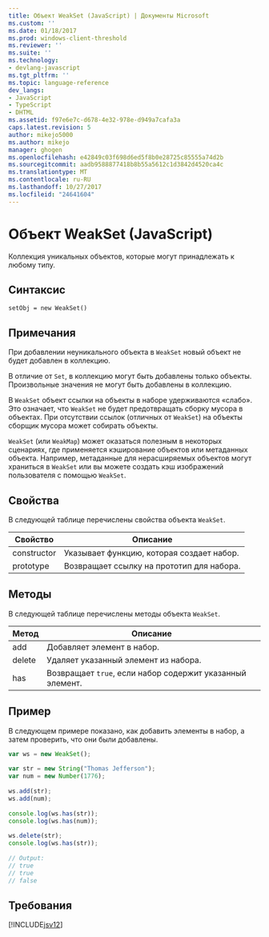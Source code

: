 ```yaml
---
title: Объект WeakSet (JavaScript) | Документы Microsoft
ms.custom: ''
ms.date: 01/18/2017
ms.prod: windows-client-threshold
ms.reviewer: ''
ms.suite: ''
ms.technology:
- devlang-javascript
ms.tgt_pltfrm: ''
ms.topic: language-reference
dev_langs:
- JavaScript
- TypeScript
- DHTML
ms.assetid: f97e6e7c-d678-4e32-978e-d949a7cafa3a
caps.latest.revision: 5
author: mikejo5000
ms.author: mikejo
manager: ghogen
ms.openlocfilehash: e42849c03f698d6ed5f8b0e28725c85555a74d2b
ms.sourcegitcommit: aadb9588877418b8b55a5612c1d3842d4520ca4c
ms.translationtype: MT
ms.contentlocale: ru-RU
ms.lasthandoff: 10/27/2017
ms.locfileid: "24641604"
---
```

# <a name="weakset-object-javascript"></a>Объект WeakSet (JavaScript)
Коллекция уникальных объектов, которые могут принадлежать к любому типу.  
  
## <a name="syntax"></a>Синтаксис  
  
```  
setObj = new WeakSet()  
```  
  
## <a name="remarks"></a>Примечания  
 При добавлении неуникального объекта в `WeakSet` новый объект не будет добавлен в коллекцию.  
  
 В отличие от `Set`, в коллекцию могут быть добавлены только объекты. Произвольные значения не могут быть добавлены в коллекцию.  
  
 В `WeakSet` объект ссылки на объекты в наборе удерживаются «слабо». Это означает, что `WeakSet` не будет предотвращать сборку мусора в объектах. При отсутствии ссылок (отличных от `WeakSet`) на объекты сборщик мусора может собирать объекты.  
  
 `WeakSet` (или `WeakMap`) может оказаться полезным в некоторых сценариях, где применяется кэширование объектов или метаданных объекта. Например, метаданные для нерасширяемых объектов могут храниться в `WeakSet` или вы можете создать кэш изображений пользователя с помощью `WeakSet`.  
  
## <a name="properties"></a>Свойства  
 В следующей таблице перечислены свойства объекта `WeakSet`.  
  
|Свойство|Описание|  
|--------------|-----------------|  
|constructor|Указывает функцию, которая создает набор.|  
|prototype|Возвращает ссылку на прототип для набора.|  
  
## <a name="methods"></a>Методы  
 В следующей таблице перечислены методы объекта `WeakSet`.  
  
|Метод|Описание|  
|------------|-----------------|  
|add|Добавляет элемент в набор.|  
|delete|Удаляет указанный элемент из набора.|  
|has|Возвращает `true`, если набор содержит указанный элемент.|  
  
## <a name="example"></a>Пример  
 В следующем примере показано, как добавить элементы в набор, а затем проверить, что они были добавлены.  
  
```JavaScript  
var ws = new WeakSet();  
  
var str = new String("Thomas Jefferson");  
var num = new Number(1776);  
  
ws.add(str);  
ws.add(num);  
  
console.log(ws.has(str));  
console.log(ws.has(num));  
  
ws.delete(str);  
console.log(ws.has(str));  
  
// Output:  
// true  
// true  
// false  
```  
  
## <a name="requirements"></a>Требования  
 [!INCLUDE[jsv12](../../javascript/reference/includes/jsv12-md.md)]